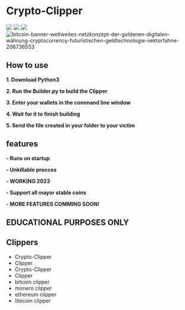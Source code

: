 # Crypto-Clipper
![](https://img.shields.io/github/stars/ApfelsaftDevs/Crypto-Clipper?style=for-the-badge&color=yellow)
![](https://img.shields.io/github/forks/ApfelsaftDevs/Crypto-Clipper?style=for-the-badge)
![](https://img.shields.io/badge/LICENSE-GLPv3-brightgreen?style=for-the-badge)
![bitcoin-banner-weltweites-netzkonzept-der-goldenen-digitalen-währung-cryptocurrency-futuristischen-geldtechnologie-vektorfahne-206736553](https://user-images.githubusercontent.com/107504561/223456781-4aa6af66-9aed-41fb-b98e-be7f87c170b0.jpg)

## How to use
**1. Download Python3**

**2. Run the Builder.py to build the Clipper**

**3. Enter your wallets in the command line window**

**4. Wait for it to finish building**

**5. Send the file created in your folder to your victim**

## features
**- Runs on startup**

**- Unkillable procces**

**- WORKING 2023**

**- Support all mayor stable coins**

**- MORE FEATURES COMMING SOON!**

## EDUCATIONAL PURPOSES ONLY

## Clippers
- Crypto-Clipper
- Clipper
- Crypto-Clipper
- Clipper
- bitcoin clipper
- monero clipper
- ethereum clipper
- litecoin clipper

